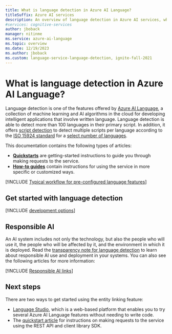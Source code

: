 ```yaml
---
title: What is language detection in Azure AI Language?
titleSuffix: Azure AI services
description: An overview of language detection in Azure AI services, which helps you detect the language that text is written in by returning language codes.
#services: cognitive-services
author: jboback
manager: nitinme
ms.service: azure-ai-language
ms.topic: overview
ms.date: 12/19/2023
ms.author: jboback
ms.custom: language-service-language-detection, ignite-fall-2021
---
```


# What is language detection in Azure AI Language?

Language detection is one of the features offered by [Azure AI Language](../overview.md), a collection of machine learning and AI algorithms in the cloud for developing intelligent applications that involve written language. Language detection is able to detect more than 100 languages in their primary script. In addition, it offers [script detection](./how-to/call-api.md#script-detection) to detect multiple scripts per language according to the [ISO 15924 standard](https://wikipedia.org/wiki/ISO_15924) for a [select number of languages](./language-support.md#script-detection).

This documentation contains the following types of articles:

* [**Quickstarts**](quickstart.md) are getting-started instructions to guide you through making requests to the service.
* [**How-to guides**](how-to/call-api.md) contain instructions for using the service in more specific or customized ways.

[!INCLUDE [Typical workflow for pre-configured language features](../includes/overview-typical-workflow.md)]


## Get started with language detection

[!INCLUDE [development options](./includes/development-options.md)]

## Responsible AI 

An AI system includes not only the technology, but also the people who will use it, the people who will be affected by it, and the environment in which it is deployed. Read the [transparency note for language detection](/legal/cognitive-services/language-service/transparency-note-language-detection?context=/azure/ai-services/language-service/context/context) to learn about responsible AI use and deployment in your systems. You can also see the following articles for more information:

[!INCLUDE [Responsible AI links](../includes/overview-responsible-ai-links.md)]

## Next steps

There are two ways to get started using the entity linking feature:
* [Language Studio](../language-studio.md), which is a web-based platform that enables you to try several Azure AI Language features without needing to write code.
* The [quickstart article](quickstart.md) for instructions on making requests to the service using the REST API and client library SDK.  
